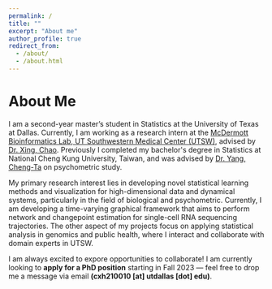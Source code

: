 ```yaml
---
permalink: /
title: ""
excerpt: "About me"
author_profile: true
redirect_from: 
  - /about/
  - /about.html
---
```


# About Me

I am a second-year master’s student in Statistics at the University of Texas at Dallas. Currently, I am working as a research intern at the [McDermott Bioinformatics Lab, UT Southwestern Medical Center (UTSW)](https://www.utsouthwestern.edu/labs/bioinformatics-lab/), advised by [Dr. Xing, Chao](https://profiles.utsouthwestern.edu/profile/92824/chao-xing.html). Previously I completed my bachelor's degree in Statistics at National Cheng Kung University, Taiwan, and was advised by [Dr. Yang, Cheng-Ta](https://psychology.ncku.edu.tw/en/Teacher_Detail.aspx?ID=c3a92ef1-d598-41eb-8211-b2d6b4033957) on psychometric study.

My primary research interest lies in developing novel statistical learning methods and visualization for high-dimensional data and dynamical systems, particularly in the field of biological and psychometric. Currently, I am developing a time-varying graphical framework that aims to perform network and changepoint estimation for single-cell RNA sequencing trajectories. The other aspect of my projects focus on applying statistical analysis in genomics and public health, where I interact and collaborate with domain experts in UTSW.

I am always excited to expore opportunities to collaborate! I am currently looking to **apply for a PhD position** starting in Fall 2023 — feel free to drop me a message via email **(cxh210010 [at] utdallas [dot] edu)**.

